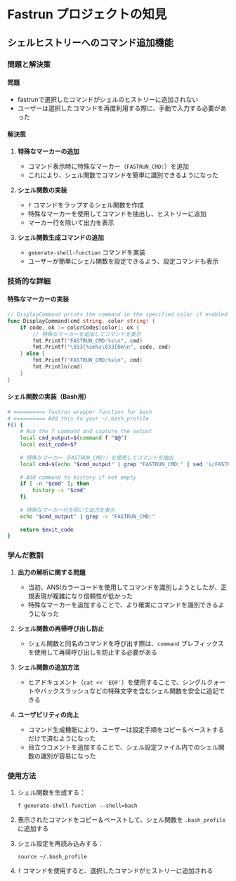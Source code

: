 # Fastrun プロジェクトの知見

## シェルヒストリーへのコマンド追加機能

### 問題と解決策

#### 問題
- fastrunで選択したコマンドがシェルのヒストリーに追加されない
- ユーザーは選択したコマンドを再度利用する際に、手動で入力する必要があった

#### 解決策
1. **特殊なマーカーの追加**
   - コマンド表示時に特殊なマーカー（`FASTRUN_CMD:`）を追加
   - これにより、シェル関数でコマンドを簡単に識別できるようになった

2. **シェル関数の実装**
   - `f` コマンドをラップするシェル関数を作成
   - 特殊なマーカーを使用してコマンドを抽出し、ヒストリーに追加
   - マーカー行を除いて出力を表示

3. **シェル関数生成コマンドの追加**
   - `generate-shell-function` コマンドを実装
   - ユーザーが簡単にシェル関数を設定できるよう、設定コマンドも表示

### 技術的な詳細

#### 特殊なマーカーの実装
```go
// DisplayCommand prints the command in the specified color if enabled
func DisplayCommand(cmd string, color string) {
    if code, ok := colorCodes[color]; ok {
        // 特殊なマーカーを追加してコマンドを表示
        fmt.Printf("FASTRUN_CMD:%s\n", cmd)
        fmt.Printf("\033[%sm%s\033[0m\n", code, cmd)
    } else {
        fmt.Printf("FASTRUN_CMD:%s\n", cmd)
        fmt.Println(cmd)
    }
}
```

#### シェル関数の実装（Bash用）
```bash
# ========== fastrun wrapper function for bash
# ========== Add this to your ~/.bash_profile
f() {
    # Run the f command and capture the output
    local cmd_output=$(command f "$@")
    local exit_code=$?
    
    # 特殊なマーカー（FASTRUN_CMD:）を使用してコマンドを抽出
    local cmd=$(echo "$cmd_output" | grep "FASTRUN_CMD:" | sed 's/FASTRUN_CMD://')
    
    # Add command to history if not empty
    if [ -n "$cmd" ]; then
        history -s "$cmd"
    fi
    
    # 特殊なマーカー行を除いて出力を表示
    echo "$cmd_output" | grep -v "FASTRUN_CMD:"
    
    return $exit_code
}
```

### 学んだ教訓

1. **出力の解析に関する問題**
   - 当初、ANSIカラーコードを使用してコマンドを識別しようとしたが、正規表現が複雑になり信頼性が低かった
   - 特殊なマーカーを追加することで、より確実にコマンドを識別できるようになった

2. **シェル関数の再帰呼び出し防止**
   - シェル関数と同名のコマンドを呼び出す際は、`command` プレフィックスを使用して再帰呼び出しを防止する必要がある

3. **シェル関数の追加方法**
   - ヒアドキュメント（`cat << 'EOF'`）を使用することで、シングルクォートやバックスラッシュなどの特殊文字を含むシェル関数を安全に追記できる

4. **ユーザビリティの向上**
   - コマンド生成機能により、ユーザーは設定手順をコピー＆ペーストするだけで済むようになった
   - 目立つコメントを追加することで、シェル設定ファイル内でのシェル関数の識別が容易になった

### 使用方法

1. シェル関数を生成する：
   ```
   f generate-shell-function --shell=bash
   ```

2. 表示されたコマンドをコピー＆ペーストして、シェル関数を `.bash_profile` に追加する

3. シェル設定を再読み込みする：
   ```
   source ~/.bash_profile
   ```

4. `f` コマンドを使用すると、選択したコマンドがヒストリーに追加される
